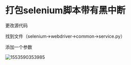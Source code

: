 # 打包selenium脚本带有黑中断

更改源代码

找到文件（selenium->webdriver->common->service.py）

添加一个参数

![1553590353985](C:\Users\201916429\AppData\Roaming\Typora\typora-user-images\1553590353985.png)



